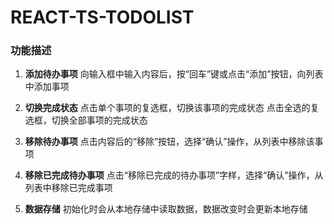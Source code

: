 # REACT-TS-TODOLIST

### 功能描述

1. **添加待办事项**
  向输入框中输入内容后，按“回车”键或点击“添加”按钮，向列表中添加事项

2. **切换完成状态**
  点击单个事项的复选框，切换该事项的完成状态
  点击全选的复选框，切换全部事项的完成状态

3. **移除待办事项**
  点击内容后的“移除”按钮，选择“确认”操作，从列表中移除该事项

4. **移除已完成待办事项**
  点击“移除已完成的待办事项”字样，选择“确认”操作，从列表中移除已完成事项

5. **数据存储**
  初始化时会从本地存储中读取数据，数据改变时会更新本地存储
